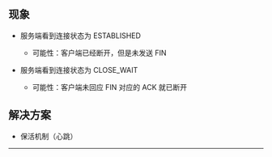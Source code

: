 ## 现象

* 服务端看到连接状态为 ESTABLISHED
    * 可能性：客户端已经断开，但是未发送 FIN

* 服务端看到连接状态为 CLOSE_WAIT
    * 可能性：客户端未回应 FIN 对应的 ACK 就已断开

## 解决方案

* 保活机制（心跳）

---
